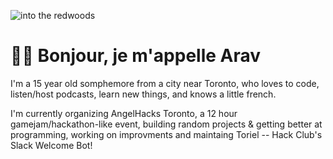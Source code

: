 ![into the redwoods](https://cloud-252jvz0gp-hack-club-bot.vercel.app/0download__7_.png)

# 🌈🦖 Bonjour, je m'appelle Arav
I'm a 15 year old somphemore from a city near Toronto, who loves to code, listen/host podcasts, learn new things, and knows a little french.

I'm currently organizing AngelHacks Toronto, a 12 hour gamejam/hackathon-like event, building random projects & getting better at programming, working on improvments and maintaing Toriel -- Hack Club's Slack Welcome Bot!

